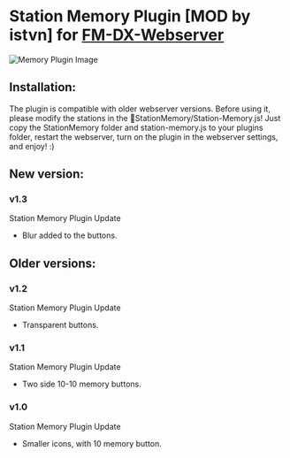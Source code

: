 # Station Memory Plugin [MOD by istvn] for [FM-DX-Webserver](https://github.com/NoobishSVK/fm-dx-webserver)
![Memory Plugin Image](https://github.com/user-attachments/assets/5c29ae3c-2a8b-4c7b-9d32-ba5a457597a0)

## Installation:
The plugin is compatible with older webserver versions.
Before using it, please modify the stations in the 📁StationMemory/Station-Memory.js!
Just copy the StationMemory folder and station-memory.js to your plugins folder, restart the webserver, turn on the plugin in the webserver settings, and enjoy! :)

## New version: 
### v1.3
Station Memory Plugin Update
- Blur added to the buttons.

## Older versions:
### v1.2
Station Memory Plugin Update
- Transparent buttons.

### v1.1
Station Memory Plugin Update
- Two side 10-10 memory buttons.

### v1.0
Station Memory Plugin Update
- Smaller icons, with 10 memory button.
